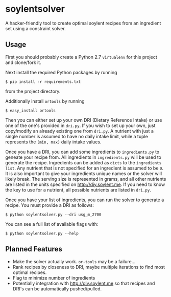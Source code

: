 soylentsolver
=============

A hacker-friendly tool to create optimal soylent recipes from an ingredient set using a constraint solver.

## Usage

First you should probably create a Python 2.7 `virtualenv` for this project and clone/fork it.

Next install the required Python packages by running

    $ pip install -r requirements.txt
    
from the project directory.

Additionally install `ortools` by running

    $ easy_install ortools

Then you can either set up your own DRI (Dietary Reference Intake) or use one of the one's provided in `dri.py`.
If you wish to set up your own, just copy/modify an already existing one from `dri.py`. 
A nutrient with just a single number is assumed to have no daily intake limit, while a tuple represents the `(min, max)` daily intake values.

Once you have a DRI, you can add some ingredients to `ingredients.py` to geneate your recipe from.
All ingredients in `ingredients.py` will be used to generate the recipe.
Ingredients can be added as `dicts` to the `ingredients` `list`.
Any nutrient that is not specified for an ingredient is assumed to be `0`.
It is also important to give your ingredients unique names or the solver will likely break.
The serving size is represented in grams, and all other nutrients are listed in the units specified on http://diy.soylent.me.
If you need to know the key to use for a nutrient, all possible nutrients are listed in `dri.py`.

Once you have your list of ingredients, you can run the solver to generate a recipe.
You must provide a DRI as follows:

    $ python soylentsolver.py --dri usg_m_2700
    
You can see a full list of available flags with:

    $ python soylentsolver.py --help

## Planned Features

- Make the solver actually work. `or-tools` may be a failure...
- Rank recipes by closeness to DRI, maybe multiple iterations to find most optimal recipes.
- Flag to minimize number of ingredients
- Potentially integration with http://diy.soylent.me so that recipes and DRI's can be automatically pushed/pulled.
